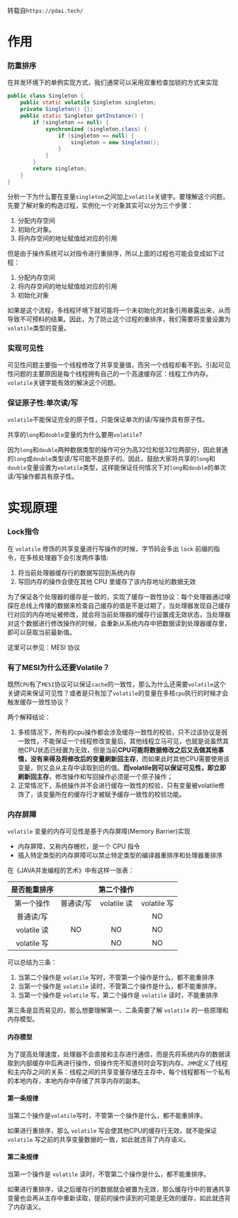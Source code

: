 转载自`https://pdai.tech/`
# 作用
### 防重排序
在并发环境下的单例实现方式，我们通常可以采用双重检查加锁的方式来实现

```java
public class Singleton {
    public static volatile Singleton singleton;
    private Singleton() {};
    public static Singleton getInstance() {
        if (singleton == null) {
            synchronized (singleton.class) {
                if (singleton == null) {
                    singleton = new Singleton();
                }
            }
        }
        return singleton;
    }
}
```
分析一下为什么要在变量`singleton`之间加上`volatile`关键字。要理解这个问题，先要了解对象的构造过程，实例化一个对象其实可以分为三个步骤：
1. 分配内存空间
2. 初始化对象。
3. 将内存空间的地址赋值给对应的引用

但是由于操作系统可以对指令进行重排序，所以上面的过程也可能会变成如下过程：
1. 分配内存空间
2. 将内存空间的地址赋值给对应的引用
3. 初始化对象

如果是这个流程，多线程环境下就可能将一个未初始化的对象引用暴露出来，从而导致不可预料的结果。因此，为了防止这个过程的重排序，我们需要将变量设置为`volatile`类型的变量。

### 实现可见性
可见性问题主要指一个线程修改了共享变量值，而另一个线程却看不到。引起可见性问题的主要原因是每个线程拥有自己的一个高速缓存区：线程工作内存。`volatile`关键字能有效的解决这个问题。

### 保证原子性:单次读/写
`volatile`不能保证完全的原子性，只能保证单次的读/写操作具有原子性。

共享的`long`和`double`变量的为什么要用`volatile`?

因为`long`和`double`两种数据类型的操作可分为高32位和低32位两部分，因此普通的`long`或`double`类型读/写可能不是原子的。因此，鼓励大家将共享的`long`和`double`变量设置为`volatile`类型，这样能保证任何情况下对`long`和`double`的单次读/写操作都具有原子性。

# 实现原理
### Lock指令
在 `volatile` 修饰的共享变量进行写操作的时候，字节码会多出 `lock` 前缀的指令，在多核处理器下会引发两件事情:
1. 将当前处理器缓存行的数据写回到系统内存
2. 写回内存的操作会使在其他 CPU 里缓存了该内存地址的数据无效

为了保证各个处理器的缓存是一致的，实现了缓存一致性协议：每个处理器通过嗅探在总线上传播的数据来检查自己缓存的值是不是过期了，当处理器发现自己缓存行对应的内存地址被修改，就会将当前处理器的缓存行设置成无效状态，当处理器对这个数据进行修改操作的时候，会重新从系统内存中把数据读到处理器缓存里，即可以获取当前最新值。

这里可以参见：MESI 协议

### 有了MESI为什么还要Volatile？
既然`CPU`有了`MESI`协议可以保证`cache`的一致性，那么为什么还需要`volatile`这个关键词来保证可见性？或者是只有加了`volatile`的变量在多核`cpu`执行的时候才会触发缓存一致性协议？

两个解释结论：
1. 多核情况下，所有的cpu操作都会涉及缓存一致性的校验，只不过该协议是弱一致性，不能保证一个线程修改变量后，其他线程立马可见，也就是说虽然其他CPU状态已经置为无效，但是当前**CPU可能将数据修改之后又去做其他事情，没有来得及将修改后的变量刷新回主存**，而如果此时其他CPU需要使用该变量，则又会从主存中读取到旧的值。**而volatile则可以保证可见性，即立即刷新回主存**，修改操作和写回操作必须是一个原子操作；
2. 正常情况下，系统操作并不会进行缓存一致性的校验，只有变量被volatile修饰了，该变量所在的缓存行才被赋予缓存一致性的校验功能。

### 内存屏障
`volatile` 变量的内存可见性是基于内存屏障(Memory Barrier)实现
-  内存屏障，又称内存栅栏，是一个 CPU 指令
-  插入特定类型的内存屏障可以禁止特定类型的编译器重排序和处理器重排序

在《JAVA并发编程的艺术》中有这样一张表：

| 是否能重排序 |           | 第二个操作  |             |
|:------------:|:---------:|:-----------:|:-----------:|
|  第一个操作  | 普通读/写 | volatile 读 | volatile 写 |
|  普通读/写   |           |             |     NO      |
| volatile 读  |    NO     |     NO      |     NO      |
| volatile 写  |           |     NO      |     NO      |


可以总结为三条：
1. 当第二个操作是 `volatile` 写时，不管第一个操作是什么，都不能重排序
2. 当第一个操作是 `volatile` 读时，不管第二个操作是什么，都不能重排序。
3. 当第一个操作是 `volatile` 写，第二个操作是 `volatile` 读时，不能重排序

第三条是显而易见的，那么想要理解第一、二条需要了解 `volatile` 的一些原理和内存模型。

#### 内存模型
为了提高处理速度，处理器不会直接和主存进行通信，而是先将系统内存的数据读取到内部缓存中后再进行操作，但操作完不知道何时会写到内存。`JMM`定义了线程和主内存之间的关系：线程之间的共享变量存储在主存中，每个线程都有一个私有的本地内存，本地内存中存储了共享内存的副本。

#### 第一条规律
当第二个操作是`volatile`写时，不管第一个操作是什么，都不能重排序。

如果进行重排序，那么 `volatile` 写会使其他CPU的缓存行无效，就不能保证 `volatile` 写之前的共享变量数据的一致，如此就违背了内存语义。

#### 第二条规律
当第一个操作是 `volatile` 读时，不管第二个操作是什么，都不能重排序。

如果进行重排序，读之后缓存行的数据就会被置为无效，那么缓存行中的普通共享变量也会再从主存中重新读取，提前的操作读到的可能是无效的缓存，如此就违背了内存语义。

